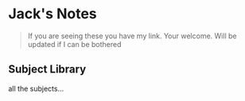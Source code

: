 #  Jack's Notes

> If you are seeing these you have my link. Your welcome.
> Will be updated if I can be bothered

## Subject Library
all the subjects...
